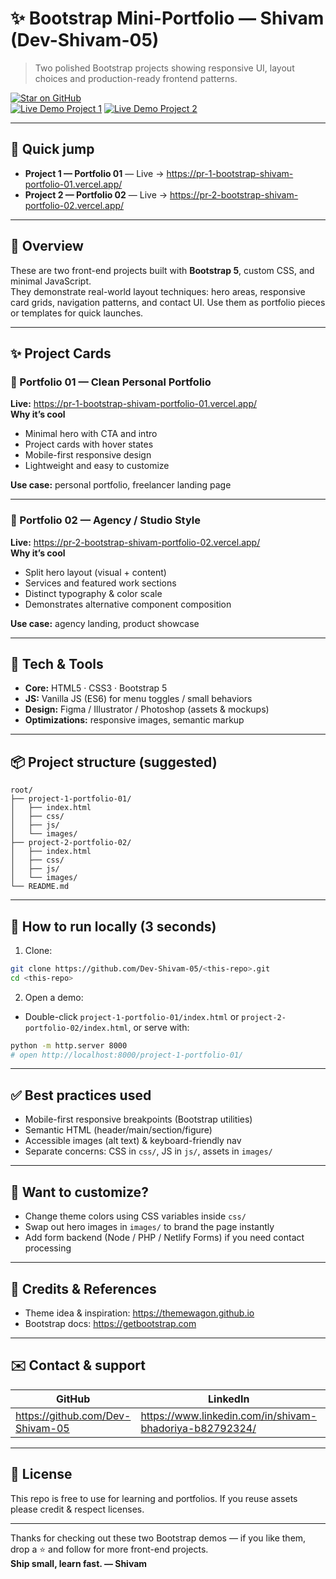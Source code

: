 # ✨ Bootstrap Mini-Portfolio — Shivam (Dev-Shivam-05)

> Two polished Bootstrap projects showing responsive UI, layout choices and production-ready frontend patterns.

[![Star on GitHub](https://img.shields.io/badge/⭐-Star%20this%20repo-blue?style=for-the-badge)](https://github.com/Dev-Shivam-05)  
[![Live Demo Project 1](https://img.shields.io/badge/Live%20Demo-Portfolio%2001-orange?style=for-the-badge)](https://pr-1-bootstrap-shivam-portfolio-01.vercel.app/) [![Live Demo Project 2](https://img.shields.io/badge/Live%20Demo-Portfolio%2002-green?style=for-the-badge)](https://pr-2-bootstrap-shivam-portfolio-02.vercel.app/)

---

## 🚀 Quick jump
- **Project 1 — Portfolio 01** — Live → https://pr-1-bootstrap-shivam-portfolio-01.vercel.app/  
- **Project 2 — Portfolio 02** — Live → https://pr-2-bootstrap-shivam-portfolio-02.vercel.app/

---

## 🎯 Overview

These are two front-end projects built with **Bootstrap 5**, custom CSS, and minimal JavaScript.  
They demonstrate real-world layout techniques: hero areas, responsive card grids, navigation patterns, and contact UI. Use them as portfolio pieces or templates for quick launches.

---

## ✨ Project Cards

### 🔹 Portfolio 01 — Clean Personal Portfolio
**Live:** https://pr-1-bootstrap-shivam-portfolio-01.vercel.app/  
**Why it’s cool**
- Minimal hero with CTA and intro
- Project cards with hover states
- Mobile-first responsive design
- Lightweight and easy to customize

**Use case:** personal portfolio, freelancer landing page

---

### 🔸 Portfolio 02 — Agency / Studio Style
**Live:** https://pr-2-bootstrap-shivam-portfolio-02.vercel.app/  
**Why it’s cool**
- Split hero layout (visual + content)
- Services and featured work sections
- Distinct typography & color scale
- Demonstrates alternative component composition

**Use case:** agency landing, product showcase

---

## 🧰 Tech & Tools

- **Core:** HTML5 · CSS3 · Bootstrap 5  
- **JS:** Vanilla JS (ES6) for menu toggles / small behaviors  
- **Design:** Figma / Illustrator / Photoshop (assets & mockups)  
- **Optimizations:** responsive images, semantic markup

---

## 📦 Project structure (suggested)
```
root/
├── project-1-portfolio-01/
│   ├── index.html
│   ├── css/
│   ├── js/
│   └── images/
├── project-2-portfolio-02/
│   ├── index.html
│   ├── css/
│   ├── js/
│   └── images/
└── README.md
```

---

## 🧩 How to run locally (3 seconds)
1. Clone:
```bash
git clone https://github.com/Dev-Shivam-05/<this-repo>.git
cd <this-repo>
```
2. Open a demo:
- Double-click `project-1-portfolio-01/index.html` or `project-2-portfolio-02/index.html`, or serve with:
```bash
python -m http.server 8000
# open http://localhost:8000/project-1-portfolio-01/
```

---

## ✅ Best practices used
- Mobile-first responsive breakpoints (Bootstrap utilities)  
- Semantic HTML (header/main/section/figure)  
- Accessible images (alt text) & keyboard-friendly nav  
- Separate concerns: CSS in `css/`, JS in `js/`, assets in `images/`

---

## 🔧 Want to customize?
- Change theme colors using CSS variables inside `css/`  
- Swap out hero images in `images/` to brand the page instantly  
- Add form backend (Node / PHP / Netlify Forms) if you need contact processing

---

## 📣 Credits & References
- Theme idea & inspiration: https://themewagon.github.io  
- Bootstrap docs: https://getbootstrap.com

---

## ✉️ Contact & support
| GitHub | LinkedIn | Email |
|---|---|---|
| https://github.com/Dev-Shivam-05 | https://www.linkedin.com/in/shivam-bhadoriya-b82792324/ | shivambhadoriya1605@gmail.com |

---

## 🧾 License
This repo is free to use for learning and portfolios. If you reuse assets please credit & respect licenses.

---

Thanks for checking out these two Bootstrap demos — if you like them, drop a ⭐ and follow for more front-end projects.  
**Ship small, learn fast. — Shivam**